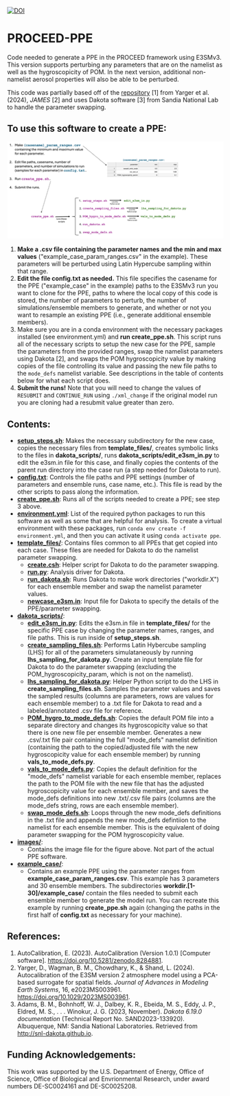[![DOI](https://zenodo.org/badge/DOI/10.5281/zenodo.13887194.svg)](https://doi.org/10.5281/zenodo.13887194)

# PROCEED-PPE
Code needed to generate a PPE in the PROCEED framework using E3SMv3. This version supports perturbing any parameters that are on the namelist as well as the hygroscopicity of POM. In the next version, additional non-namelist aerosol properties will also be able to be perturbed. 

This code was partially based off of the [repository](https://doi.org/10.5281/zenodo.8284881) [1] from Yarger et al. (2024), _JAMES_ [2] and uses Dakota software [3] from Sandia National Lab to handle the parameter swapping.

## To use this software to create a PPE:
![figure describing the framework for v0 of this code](./images/flowchart_for_v0.png)

1. **Make a .csv file containing the parameter names and the min and max values** ("example_case_param_ranges.csv" in the example). These parameters will be perturbed using Latin Hypercube sampling within that range.
2. **Edit the file config.txt as needed.** This file specifies the casename for the PPE ("example_case" in the example) paths to the E3SMv3 run you want to clone for the PPE, paths to where the local copy of this code is stored, the number of parameters to perturb, the number of simulations/ensemble members to generate, and whether or not you want to resample an existing PPE (i.e., generate additional ensemble members).
3. Make sure you are in a conda environment with the necessary packages installed (see environment.yml) and **run create_ppe.sh**. This script runs all of the necessary scripts to setup the new case for the PPE, sample the parameters from the provided ranges, swap the namelist parameters using Dakota [2], and swaps the POM hygroscopicity value by making copies of the file controlling its value and passing the new file paths to the `mode_defs` namelist variable. See descriptions in the table of contents below for what each script does.
4. **Submit the runs!** Note that you will need to change the values of `RESUBMIT` and `CONTINUE_RUN` using `./xml_change` if the original model run you are cloning had a resubmit value greater than zero.

## Contents:
* [**setup_steps.sh**](./setup_steps.sh): Makes the necessary subdirectory for the new case, copies the necessary files from **template_files/**, creates symbolic links to the files in **dakota_scripts/**, runs **dakota_scripts/edit_e3sm_in.py** to edit the e3sm.in file for this case, and finally copies the contents of the parent run directory into the case run (a step needed for Dakota to run).
* [**config.txt**](./config.txt): Controls the file paths and PPE settings (number of parameters and ensemble runs, case name, etc.). This file is read by the other scripts to pass along the information.
* [**create_ppe.sh**](./create_ppe.sh): Runs all of the scripts needed to create a PPE; see step 3 above.
* [**environment.yml**](./environment.yml): List of the required python packages to run this software as well as some that are helpful for analysis. To create a virtual environment with these packages, run `conda env create -f environment.yml`, and then you can activate it using `conda activate ppe`.
* [**template_files/**](./template_files/): Contains files common to all PPEs that get copied into each case. These files are needed for Dakota to do the namelist parameter swapping.
  * [**create.csh**](./template_files/create.csh): Helper script for Dakota to do the parameter swapping.
  * [**run.py**](./template_files/run.py): Analysis driver for Dakota.
  * [**run_dakota.sh**](./template_files/run_dakota.sh): Runs Dakota to make work directories ("workdir.X") for each ensemble member and swap the namelist parameter values.
  * [**newcase_e3sm.in**](./template_files/newcase_e3sm.in): Input file for Dakota to specify the details of the PPE/parameter swapping.
* [**dakota_scripts/**](./dakota_scripts/):
  * [**edit_e3sm_in.py**](./dakota_scripts/edit_e3sm_in.py): Edits the e3sm.in file in **template_files/** for the specific PPE case by changing the parameter names, ranges, and file paths. This is run inside of **setup_steps.sh**.
  * [**create_sampling_files.sh**](./dakota_scripts/create_sampling_files.sh/): Performs Latin Hybercube sampling (LHS) for all of the parameters simulataneously by running **lhs_sampling_for_dakota.py**. Create an input template file for Dakota to do the parameter swapping (excluding the POM_hygroscopicity_param, which is not on the namelist).
  * [**lhs_sampling_for_dakota.py**](./dakota_scripts/lhs_sampling_for_dakota.py/): Helper Python script to do the LHS in **create_sampling_files.sh**. Samples the parameter values and saves the sampled results (columns are parameters, rows are values for each ensemble member) to a .txt file for Dakota to read and a labeled/annotated .csv file for reference.
  * [**POM_hygro_to_mode_defs.sh**](./dakota_scripts/POM_hygro_to_mode_defs.sh): Copies the default POM file into a separate directory and changes its hygroscopicity value so that there is one new file per ensemble member. Generates a new .csv/.txt file pair containing the full "mode_defs" namelist definition (containing the path to the copied/adjusted file with the new hygroscopicity value for each ensemble member) by running **vals_to_mode_defs.py**.
  * [**vals_to_mode_defs.py**](./dakota_scripts/vals_to_mode_defs.py): Copies the default definition for the "mode_defs" namelist variable for each ensemble member, replaces the path to the POM file with the new file that has the adjusted hygroscopicity value for each ensemble member, and saves the mode_defs definitions into new .txt/.csv file pairs (columns are the mode_defs string, rows are each ensemble member).
  * [**swap_mode_defs.sh**](./dakota_scripts/swap_mode_defs.sh): Loops through the new mode_defs definitions in the .txt file and appends the new mode_defs defintiion to the namelist for each ensemble member. This is the equivalent of doing parameter swapping for the POM hygroscopicity value.
* [**images/**](./images/):
  * Contains the image file for the figure above. Not part of the actual PPE software.
* [**example_case/**](./example_case/):
  * Contains an example PPE using the parameter ranges from **example_case_param_ranges.csv**. This example has 3 parameters and 30 ensemble members. The subdirectories **workdir.[1-30]/example_case/** contain the files needed to submit each ensemble member to generate the model run. You can recreate this example by running **create_ppe.sh** again (changing the paths in the first half of **config.txt** as necessary for your machine).

## References:
1. AutoCalibration, E. (2023). AutoCalibration (Version 1.0.1) [Computer software]. https://doi.org/10.5281/zenodo.8284881.
2. Yarger, D., Wagman, B. M., Chowdhary, K., & Shand, L. (2024). Autocalibration of the E3SM version 2 atmosphere model using a PCA-based surrogate for spatial fields. _Journal of Advances in Modeling Earth Systems_, 16, e2023MS003961. https://doi.org/10.1029/2023MS003961.
3. Adams, B. M., Bohnhoff, W. J., Dalbey, K. R., Ebeida, M. S., Eddy, J. P., Eldred, M. S., . . . Winokur, J. G. (2023, November). _Dakota 6.19.0 documentation_ (Technical Report No. SAND2023-133920). Albuquerque, NM: Sandia National Laboratories. Retrieved from http://snl-dakota.github.io.

## Funding Acknowledgements:
This work was supported by the U.S. Department of Energy, Office of Science, Office of Biological and Envrionmental Research, under award numbers DE-SC0024161 and DE-SC0025208.

